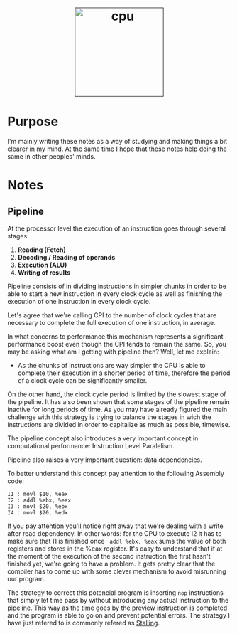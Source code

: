 <h1 align="center">
  <a target="_blank" href="">
    <img src="https://img.icons8.com/ios/1600/smartphone-cpu.png" alt="cpu" height="200px" width="200px">
  </a>
</h1>

# Purpose
I'm mainly writing these notes as a way of studying and making things a bit clearer in my mind. At the same time I hope that these notes help doing the same in other peoples' minds.

# Notes

## Pipeline 

At the processor level the execution of an instruction goes through several stages:

1. **Reading (Fetch)**
2. **Decoding / Reading of operands**
3. **Execution (ALU)**
4. **Writing of results**

Pipeline consists of in dividing instructions in simpler chunks in order to be able to start a new instruction in every clock cycle as well as finishing the execution of one instruction in every clock cycle.

Let's agree that we're calling CPI to the number of clock cycles that are necessary to complete the full execution of one instruction, in average.

In what concerns to performance this mechanism represents a significant performance boost even though the CPI tends to remain the same. So, you may be asking what am I getting with pipeline then? Well, let me explain:

* As the chunks of instructions are way simpler the CPU is able to complete their execution in a shorter period of time, therefore the period of a clock cycle can be significantly smaller.

On the other hand, the clock cycle period is limited by the slowest stage of the pipeline. It has also been shown that some stages of the pipeline remain inactive for long periods of time. As you may have already figured the main challenge with this strategy is trying to balance the stages in wich the instructions are divided in order to capitalize as much as possible, timewise.

The pipeline concept also introduces a very important concept in computational performance: Instruction Level Paralelism.

Pipeline also raises a very important question: data dependencies.

To better understand this concept pay attention to the following Assembly code:

```
I1 : movl $10, %eax
I2 : addl %ebx, %eax
I3 : movl $20, %ebx
I4 : movl $20, %edx
```
If you pay attention you'll notice right away that we're dealing with a write after read dependency. In other words: for the CPU to execute I2 it has to make sure that I1 is finished once ``` addl %ebx, %eax``` sums the value of both registers and stores in the %eax register. It's easy to understand that if at the moment of the execution of the second instruction the first hasn't finished yet, we're going to have a problem. It gets pretty clear that the compiler has to come up with some clever mechanism to avoid misrunning our program. 

The strategy to correct this potencial program is inserting ```nop``` instructions that simply let time pass by without introducing any actual instruction to the pipeline. This way as the time goes by the preview instruction is completed and the program is able to go on and prevent potential errors. The strategy I have just refered to is commonly refered as [Stalling](https://en.wikipedia.org/wiki/Pipeline_stall).
